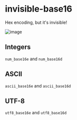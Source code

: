 # invisible-base16
Hex encoding, but it's invisible!

![image](https://user-images.githubusercontent.com/39013925/142914627-3085d910-93e9-4295-8602-f8892a4e5112.png)


## Integers
`num_base16e` and `num_base16d`
## ASCII
`ascii_base16e` and `ascii_base16d`
## UTF-8
`utf8_base16e` and `utf8_base16d`
